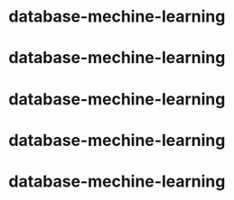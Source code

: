 # database-mechine-learning
# database-mechine-learning
# database-mechine-learning
# database-mechine-learning
# database-mechine-learning
